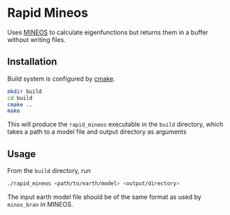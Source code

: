 # Rapid Mineos

Uses [MINEOS](https://github.com/geodynamics/mineos) to calculate eigenfunctions but returns them in a buffer without writing files.

## Installation

Build system is configured by [cmake](https://cmake.org/).

```bash
mkdir build
cd build
cmake ..
make
```

This will produce the `rapid_mineos` executable in the `build` directory, which takes a path to a model file and output directory as arguments

## Usage

From the `build` directory, run

```bash
./rapid_mineos <path/to/earth/model> <output/directory>
```

The input earth model file should be of the same format as used by `minos_bran` in MINEOS.
